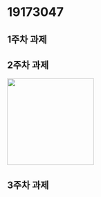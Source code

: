 # 19173047

## 1주차 과제

## 2주차 과제
   <img width="200" height="200" src="./2주차과제.png"> </img>
## 3주차 과제
